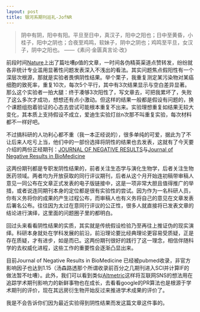 ```yaml
---
layout: post
title: 银河系期刊巡礼-JofNR
---
```


> 阴中有阴，阳中有阳。平旦至日中，真汉子，阳中之阳也；日中至黄昏，小桂子，阳中之阴也；合夜至鸡鸣，软妹子，阴中之阴也；鸡鸣至平旦，女汉子，阴中之阳也。 ——《素问·金匮真言论·改》

前段时间[Nature](http://www.nature.com/news/scientific-method-statistical-errors-1.14700)上出了篇吐嘈p值的文章，一时间各伪精英渠道点赞转发，纷纷就各非统计专业滥用显著性问题发表深入不浅出的看法。其实问题焦点假阳性有一个深层次根源，那就是实验者畏惧阴性结果。举个栗子，我重复测定某污染物对某癌细胞的致死率，重复10次，每次5个平行，其中有3次结果显示与空白差异显著。那么这个实验者一拍大腿：终于凑够3次阳性了，写文章去，可把我累坏了，失败了这么多次才成功，想想还有点小激动。但这样的结果一般都是假设有问题的，换个课题组抱着验证的心态去尝试可能根本重复不出来。实验理想重复如结果无较大变化，其本质上支持假设不成立，爱迪生实验灯丝n次那不叫重复实验，每次材料都不一样好吧。

不过搞科研的人功利心都不重（我一本正经说的），很多单纯的可爱，据此为了不让后来人吃亏上当，他们中的一部份选择将阴性的结果也去发表，这就有了今天要介绍的两份正经期刊：[JOURNAL OF NEGATIVE RESULTS](http://www.jnr-eeb.org/index.php/jnr)与[Journal of Negative Results in BioMedicine](http://www.jnrbm.com/)

这两份期刊都是专职发阴性结果的，前者关注生态学与演化生物学，后者关注生物医药领域。两者均为开放获取的同行评议期刊，后者从这个月开始连初稿带审稿人意见一同公布在文章正式发表的电子版链接中，这是一项非常大胆且值得推广的举措，或者说连同期刊本身的定位都是很有实验性的尝试。因为作为一名科研人员，你有义务将你的成果的产生过程公布，而审稿人也有义务将自己的意见在文章发表后署名公布。往往因为太过在意同行评议的公正性，很多人就直接将已发表文章的结论进行演绎，这里面的问题圈子里的都明白。

回过头来看看阴性结果的实质，其实就是传统假设检验乃至再往上推证伪的现实演绎。科研本身就处在学科发展的前沿，前沿理论要比经典理论更容易受质疑，正是存在质疑，才有进步，如是而已。这两份期刊很好的践行了这一理念，相信伴随科学的去权威化进程，这些工作的重要性会逐渐凸显出来。

目前Journal of Negative Results in BioMedicine 已经被pubmed收录，非官方影响因子也达到1.15（汤森路透那个所谓收录前百分之几期刊进入SCI并计算IF的做法暂不吐嘈）。此外，我们可以看到类似[Altmetric](http://www.altmetric.com/)这样将互联网SNS的想法用在追踪学术期刊影响力的新鲜事物也在成长，去看看google的PR算法也是根源于学术期刊的评价，现在其远房衍生物开始反过来推进学术成果的评价了。

我是不会告诉你们因为最近实验得到阴性结果而发这篇文章这件事的。
